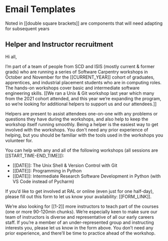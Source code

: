 # Email Templates

Noted in [[double square brackets]] are components that will need adapting for subsequent years

## Helper and Instructor recruitment

Hi all,

I’m part of a team of people from SCD and ISIS (mostly current & former grads) who are running a series of Software Carpentry workshops in October and November for the [[CURRENT_YEAR]] cohort of graduates, apprentices, and industrial placement students who are in computing roles. The hands-on workshops cover basic and intermediate software engineering skills. [[We ran a Unix & Git workshop last year which many from the 2021 cohort attended, and this year we’re expanding the program, so we’re looking for additional helpers to support us and our attendees.]]

Helpers are present to assist attendees one-on-one with any problems or questions they have during the workshops, and also help to keep the workshop itself running smoothly. Being a helper is the easiest way to get involved with the workshops. You don't need any prior experience of helping, but you should be familiar with the tools used in the workshops you volunteer for. 

You can help with any and all of the following workshops (all sessions are [[START_TIME-END_TIME]]):
*	[[DATE]]: The Unix Shell & Version Control with Git
*	[[DATE]]: Programming in Python
*   [[DATE]]: Intermediate Research Software Development in Python (with VS Code instead of Pycharm)

If you’d like to get involved at RAL or online (even just for one half-day), please fill out this form to let us know your availability: [[FORM_LINK]]. 

We’re also looking for [[1-2]] more instructors to teach part of the courses (one or more 90-120min chunks). We’re especially keen to make sure our team of instructors is diverse and representative of all our early careers staff. If you’re a member of an under-represented group and instructing interests you, please let us know in the form above. You don’t need any prior experience, and there’ll be time to practice ahead of the workshop.